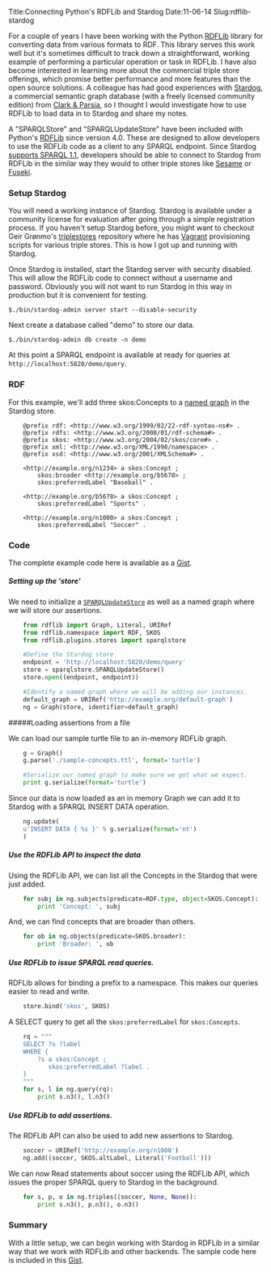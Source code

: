 Title:Connecting Python's RDFLib and Stardog
Date:11-06-14
Slug:rdflib-stardog

For a couple of years I have been working with the Python [RDFLib](https://github.com/RDFLib/rdflib) library for converting data from various formats to RDF.  This library serves this work well but it's sometimes difficult to track down a straightforward, working example of performing a particular operation or task in RDFLib.  I have also become interested in learning more about the commercial triple store offerings, which promise better performance and more features than the open source solutions.  A colleague has had good experiences with [Stardog](http://stardog.com/), a commercial semantic graph database (with a freely licensed community edition) from [Clark & Parsia](http://clarkparsia.com/), so I thought I would investigate how to use RDFLib to load data in to Stardog and share my notes.

A "SPARQLStore" and "SPARQLUpdateStore" have been included with Python's [RDFLib](https://github.com/RDFLib/rdflib) since version 4.0.  These are designed to allow developers to use the RDFLib code as a client to any SPARQL endpoint.  Since Stardog [supports SPARQL 1.1](http://docs.stardog.com/using/#sd-Querying), developers should be able to connect to Stardog from RDFLib in the similar way they would to other triple stores like [Sesame](http://rdf4j.org/) or [Fuseki](http://jena.apache.org/documentation/serving_data/).

### Setup Stardog
You will need a working instance of Stardog.  Stardog is available under a community license for evaluation after going through a simple registration process.  If you haven't setup Stardog before, you might want to checkout Geir Grønmo's [triplestores](https://github.com/grove/triplestores) repository where he has [Vagrant](https://www.vagrantup.com/) provisioning scripts for various triple stores.  This is how I got up and running with Stardog.

Once Stardog is installed, start the Stardog server with security disabled.  This will allow the RDFLib code to connect without a username and password.  Obviously you will not want to run Stardog in this way in production but it is convenient for testing.

```$./bin/stardog-admin server start --disable-security```

Next create a database called "demo" to store our data.

```$./bin/stardog-admin db create -n demo```

At this point a SPARQL endpoint is available at ready for queries at `http://localhost:5820/demo/query`.

### RDF

For this example, we'll add three skos:Concepts to a [named graph](http://en.wikipedia.org/wiki/Named_graph) in the Stardog store.

```turtle
	@prefix rdf: <http://www.w3.org/1999/02/22-rdf-syntax-ns#> .
	@prefix rdfs: <http://www.w3.org/2000/01/rdf-schema#> .
	@prefix skos: <http://www.w3.org/2004/02/skos/core#> .
	@prefix xml: <http://www.w3.org/XML/1998/namespace> .
	@prefix xsd: <http://www.w3.org/2001/XMLSchema#> .

	<http://example.org/n1234> a skos:Concept ;
	    skos:broader <http://example.org/b5678> ;
	    skos:preferredLabel "Baseball" .

	<http://example.org/b5678> a skos:Concept ;
	    skos:preferredLabel "Sports" .

    <http://example.org/n1000> a skos:Concept ;
    	skos:preferredLabel "Soccer" .
```

### Code
The complete example code here is available as a [Gist](https://gist.github.com/lawlesst/9996cf3050c019a8d5ee).


##### Setting up the 'store'

We need to initialize a [`SPARQLUpdateStore`](https://github.com/RDFLib/rdflib/blob/master/rdflib/plugins/stores/sparqlstore.py#L447) as well as a named graph where we will store our assertions.

```python
	from rdflib import Graph, Literal, URIRef
	from rdflib.namespace import RDF, SKOS
	from rdflib.plugins.stores import sparqlstore

	#Define the Stardog store
	endpoint = 'http://localhost:5820/demo/query'
	store = sparqlstore.SPARQLUpdateStore()
	store.open((endpoint, endpoint))

	#Identify a named graph where we will be adding our instances.
	default_graph = URIRef('http://example.org/default-graph')
	ng = Graph(store, identifier=default_graph)
```

#####Loading assertions from a file

We can load our sample turtle file to an in-memory RDFLib graph.

```python
	g = Graph()
	g.parse('./sample-concepts.ttl', format='turtle')

	#Serialize our named graph to make sure we got what we expect.
	print g.serialize(format='turtle')
```
Since our data is now loaded as an in memory Graph we can add it to Stardog with a SPARQL INSERT DATA operation.

```python
	ng.update(
	u'INSERT DATA { %s }' % g.serialize(format='nt')
	)
```

##### Use the RDFLib API to inspect the data

Using the RDFLib API, we can list all the Concepts in the Stardog that were just added.

```python
	for subj in ng.subjects(predicate=RDF.type, object=SKOS.Concept):
	    print 'Concept: ', subj
```

And, we can find concepts that are broader than others.

```python
	for ob in ng.objects(predicate=SKOS.broader):
	    print 'Broader: ', ob
```

##### Use RDFLib to issue SPARQL read queries.

RDFLib allows for binding a prefix to a namespace.  This makes our queries easier to read and write.

```python
	store.bind('skos', SKOS)
```

A SELECT query to get all the `skos:preferredLabel` for `skos:Concepts`.

```python
	rq = """
	SELECT ?s ?label
	WHERE {
	    ?s a skos:Concept ;
	       skos:preferredLabel ?label .
	}
	"""
	for s, l in ng.query(rq):
	    print s.n3(), l.n3()
```

##### Use RDFLib to add assertions.
The RDFLib API can also be used to add new assertions to Stardog.

```python
	soccer = URIRef('http://example.org/n1000')
	ng.add((soccer, SKOS.altLabel, Literal('Football')))
```

We can now Read statements about soccer using the RDFLib API, which issues the proper SPARQL query to Stardog in the background.

```python
	for s, p, o in ng.triples((soccer, None, None)):
	    print s.n3(), p.n3(), o.n3()
```

### Summary
With a little setup, we can begin working with Stardog in RDFLib in a similar way that we work with RDFLib and other backends.  The sample code here is included in this [Gist](https://gist.github.com/lawlesst/9996cf3050c019a8d5ee).